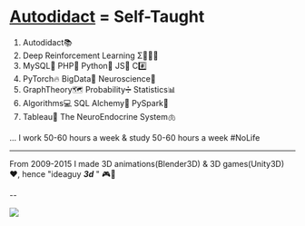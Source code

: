 # **[Autodidact](https://en.wikipedia.org/wiki/Autodidacticism) = Self-Taught**
1. Autodidact📚 
2. Deep Reinforcement Learning Σ🤖🧑‍⚖️
3. MySQL🐬 PHP🐘 Python🐍 JS🤟 C#️⃣
4. PyTorch🔥 BigData🚀 Neuroscience🧠 
5. GraphTheory🗺 Probability➗ Statistics📊
6. Algorithms💻 SQL Alchemy🧪 PySpark🔄 
7. Tableau🎨 The NeuroEndocrine System🫁

... I work 50-60 hours a week & study 50-60 hours a week #NoLife

****

From 2009-2015 I made 3D animations(Blender3D) & 3D games(Unity3D) ❤️, hence "ideaguy **_3d_** " 🎮👾

--

 ![](https://komarev.com/ghpvc/?username=ideaguy3d)
